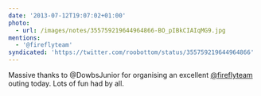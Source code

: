 ```yaml
---
date: '2013-07-12T19:07:02+01:00'
photo:
  - url: /images/notes/355759219644964866-BO_pIBkCIAIqMG9.jpg
mentions:
  - '@fireflyteam'
syndicated: 'https://twitter.com/roobottom/status/355759219644964866'
---
```

Massive thanks to @DowbsJunior for organising an excellent [@fireflyteam](https://twitter.com/@fireflyteam) outing today. Lots of fun had by all. 

